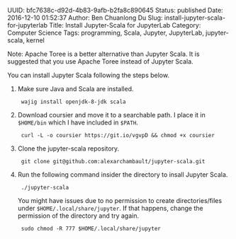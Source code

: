 UUID: bfc7638c-d92d-4b83-9afb-b2fa8c890645
Status: published
Date: 2016-12-10 01:52:37
Author: Ben Chuanlong Du
Slug: install-jupyter-scala-for-jupyterlab
Title: Install Jupyter-Scala for JupyterLab
Category: Computer Science
Tags: programming, Scala, Jupyter, JupyterLab, jupyter-scala, kernel

Note: Apache Toree is a better alternative than Jupyter Scala.
It is suggested that you use Apache Toree instead of Jupyter Scala.

You can install Jupyter Scala following the steps below.

1. Make sure Java and Scala are installed.

        wajig install openjdk-8-jdk scala

2. Download coursier and move it to a searchable path. 
I place it in `$HOME/bin` which I have included in `$PATH`.

        curl -L -o coursier https://git.io/vgvpD && chmod +x coursier 

3. Clone the jupyter-scala repository.

        git clone git@github.com:alexarchambault/jupyter-scala.git

4. Run the following command insider the directory to insall Jupyter Scala.

        ./jupyter-scala

    You might have issues due to no permission to create directories/files under `$HOME/.local/share/jupyter`.
    If that happens, 
    change the permission of the directory and try again.

        sudo chmod -R 777 $HOME/.local/share/jupyter

